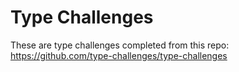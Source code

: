 # Type Challenges

These are type challenges completed from this repo: https://github.com/type-challenges/type-challenges